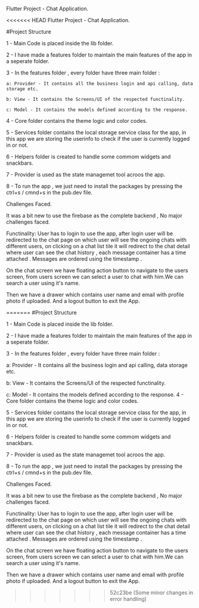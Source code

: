 Flutter Project - Chat Application.

<<<<<<< HEAD
Flutter Project - Chat Application.

#Project Structure

1 - Main Code is placed inside the lib folder.

2 - I have made a features folder to maintain the main features of the app in a seperate folder.

3 - In the features folder , every folder have three main folder :

    a: Provider - It contains all the business login and api calling, data storage etc.

    b: View - It contains the Screens/UI of the respected functinality.

    c: Model - It contains the models defined according to the response.

4 - Core folder contains the theme logic and color codes.

5 - Services folder contains the local storage service class for the app, in this app we are storing the userinfo to check if the user is currently logged in or not.

6 - Helpers folder is created to handle some commom widgets and snackbars.

7 - Provider is used as the state managemet tool acroos the app.

8 - To run the app , we just need to install the packages by pressing the ctrl+s / cmnd+s in the pub.dev file.

Challenges Faced.

It was a bit new to use the firebase as the complete backend , No major challenges faced.

Functinality: 
User has to login to use the app, after login user will be redirected to the chat page on which user will see the ongoing chats with different users, on clicking on a chat list tile it will redirect to the chat detail where user can see the chat history , each message container has a time attached . Messages are ordered using the timestamp .

On the chat screen we have floating action button to navigate to the users screen, from users screen we can select a user to chat with him.We can search a user using it's name.

Then we have a drawer which contains user name and email with profile photo if uploaded. And a logout button to exit the App.



=======
#Project Structure

1 - Main Code is placed inside the lib folder.

2 - I have made a features folder to maintain the main features of the app in a seperate folder.

3 - In the features folder , every folder have three main folder :

a: Provider - It contains all the business login and api calling, data storage etc.

b: View - It contains the Screens/UI of the respected functinality.

c: Model - It contains the models defined according to the response.
4 - Core folder contains the theme logic and color codes.

5 - Services folder contains the local storage service class for the app, in this app we are storing the userinfo to check if the user is currently logged in or not.

6 - Helpers folder is created to handle some commom widgets and snackbars.

7 - Provider is used as the state managemet tool acroos the app.

8 - To run the app , we just need to install the packages by pressing the ctrl+s / cmnd+s in the pub.dev file.

Challenges Faced.

It was a bit new to use the firebase as the complete backend , No major challenges faced.

Functinality: User has to login to use the app, after login user will be redirected to the chat page on which user will see the ongoing chats with different users, on clicking on a chat list tile it will redirect to the chat detail where user can see the chat history , each message container has a time attached . Messages are ordered using the timestamp .

On the chat screen we have floating action button to navigate to the users screen, from users screen we can select a user to chat with him.We can search a user using it's name.

Then we have a drawer which contains user name and email with profile photo if uploaded. And a logout button to exit the App.
>>>>>>> 52c23be (Some minor changes in error handling)
